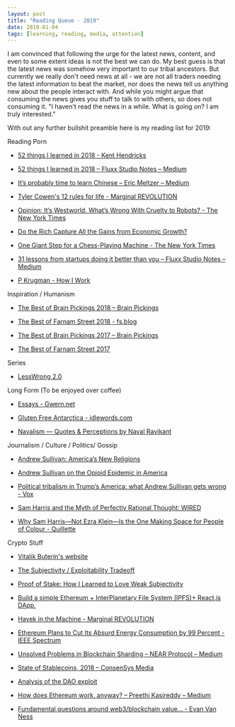 ```yaml
---
layout: post
title: "Reading Queue - 2019"
date: 2019-01-04
tags: [learning, reading, media, attention]
---
```


I am convinced that following the urge for the latest news, content, and even to some extent ideas is not the best we can do.
My best guess is that the latest news was somehow very important to our tribal ancestors.
But currently we really don't need news at all -
we are not all traders needing the latest information to beat the market, nor does the news tell us anything new about the people interact with.
And while you might argue that consuming the news gives you stuff to talk to with others, so does not consuming it.
"I haven't read the news in a while. What is going on? I am truly interested."

With out any further bullshit preamble here is my reading list for 2019:

Reading Porn

- [52 things I learned in 2018 - Kent Hendricks](https://kenthendricks.com/52-things-i-learned-in-2018/)

- [52 things I learned in 2018 – Fluxx Studio Notes – Medium](https://medium.com/fluxx-studio-notes/52-things-i-learned-in-2018-b07fc110d8e1)

- [It’s probably time to learn Chinese – Eric Meltzer – Medium](https://medium.com/@wheatpond/its-probably-time-to-learn-chinese-63587376c2d2)

- [Tyler Cowen's 12 rules for life - Marginal REVOLUTION](https://marginalrevolution.com/marginalrevolution/2018/01/tyler-cowens-12-rules-life.html)

- [Opinion: It’s Westworld. What’s Wrong With Cruelty to Robots? - The New York Times](https://www.nytimes.com/2018/04/23/opinion/westworld-conscious-robots-morality.html?utm_source=Sam+Harris+Newsletter&utm_campaign=7003ba28a2-EMAIL_CAMPAIGN_2018_04_23&utm_medium=email&utm_term=0_f1c2a2c9db-7003ba28a2-208036197&mc_cid=7003ba28a2&mc_eid=1d6a6e535c)

- [Do the Rich Capture All the Gains from Economic Growth?](https://medium.com/@russroberts/do-the-rich-capture-all-the-gains-from-economic-growth-c96d93101f9c)

- [One Giant Step for a Chess-Playing Machine - The New York Times](https://www.nytimes.com/2018/12/26/science/chess-artificial-intelligence.html)

- [31 lessons from startups doing it better than you – Fluxx Studio Notes – Medium](https://medium.com/fluxx-studio-notes/31-lessons-from-startups-doing-it-better-than-you-a3c9cee4165c)

- [P Krugman - How I Work](https://www.princeton.edu/~pkrugman/howiwork.html)

Inspiration / Humanism

- [The Best of Brain Pickings 2018 – Brain Pickings](https://www.brainpickings.org/2018/12/27/best-of-brain-pickings-2018/)

- [The Best of Farnam Street 2018 - fs.blog](https://fs.blog/2018/12/best-of-farnam-street-2018/)

- [The Best of Brain Pickings 2017 – Brain Pickings](https://www.brainpickings.org/2017/12/28/best-of-brain-pickings-2017/)

- [The Best of Farnam Street 2017](https://fs.blog/2017/12/best-farnam-street-2017/)

Series

- [LessWrong 2.0](https://www.lesswrong.com/rationality)

Long Form (To be enjoyed over coffee)

- [Essays - Gwern.net](https://www.gwern.net/)

- [Gluten Free Antarctica - idlewords.com](https://idlewords.com/2018/12/gluten_free_antarctica.htm)

- [Navalism — Quotes & Perceptions by Naval Ravikant](https://medium.com/@noahmadden/navalism-quotes-perceptions-by-naval-ravikant-a5fd60ac5788)

Journalism / Culture / Politics/ Gossip

- [Andrew Sullivan: America’s New Religions](https://nymag.com/intelligencer/2018/12/andrew-sullivan-americas-new-religions.html)

- [Andrew Sullivan on the Opioid Epidemic in America](https://nymag.com/intelligencer/2018/02/americas-opioid-epidemic.html)

- [Political tribalism in Trump’s America: what Andrew Sullivan gets wrong - Vox](https://www.vox.com/policy-and-politics/2018/12/11/18131370/andrew-sullivan-religion-tribalism-christianity-trump?utm_campaign=ezraklein&utm_content=chorus&utm_medium=social&utm_source=twitter)

- [Sam Harris and the Myth of Perfectly Rational Thought: WIRED](https://www.wired.com/story/sam-harris-and-the-myth-of-perfectly-rational-thought/)

- [Why Sam Harris—Not Ezra Klein—Is the One Making Space for People of Colour - Quillette](https://quillette.com/2018/05/28/sam-harris-not-ezra-klein-one-making-space-people-colour/)


Crypto Stuff

- [Vitalik Buterin's website](https://vitalik.ca/)

- [The Subjectivity / Exploitability Tradeoff](https://blog.ethereum.org/2015/02/14/subjectivity-exploitability-tradeoff/)

- [Proof of Stake: How I Learned to Love Weak Subjectivity](https://blog.ethereum.org/2014/11/25/proof-stake-learned-love-weak-subjectivity/)

- [Build a simple Ethereum + InterPlanetary File System (IPFS)+ React.js DApp.](https://itnext.io/build-a-simple-ethereum-interplanetary-file-system-ipfs-react-js-dapp-23ff4914ce4e)

- [Hayek in the Machine - Marginal REVOLUTION](https://marginalrevolution.com/marginalrevolution/2019/01/hayek-in-the-machine.html)

- [Ethereum Plans to Cut Its Absurd Energy Consumption by 99 Percent - IEEE Spectrum](https://spectrum.ieee.org/computing/networks/ethereum-plans-to-cut-its-absurd-energy-consumption-by-99-percent)

- [Unsolved Problems in Blockchain Sharding – NEAR Protocol – Medium](https://medium.com/nearprotocol/unsolved-problems-in-blockchain-sharding-2327d6517f43)

- [State of Stablecoins, 2018 – ConsenSys Media](https://media.consensys.net/the-state-of-stablecoins-2018-79ccb9988e63)

- [Analysis of the DAO exploit](http://hackingdistributed.com/2016/06/18/analysis-of-the-dao-exploit/)

- [How does Ethereum work, anyway? – Preethi Kasireddy – Medium](https://medium.com/@preethikasireddy/how-does-ethereum-work-anyway-22d1df506369)

- [Fundamental questions around web3/blockchain value... - Evan Van Ness](https://www.evanvanness.com/post/180338466391/fundamental-questions-around-web3blockchain-value)
